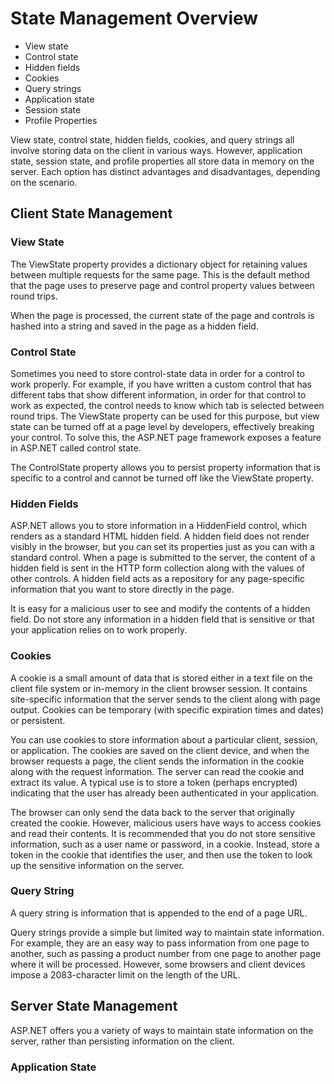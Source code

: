 # State Management Overview

* View state
* Control state
* Hidden fields
* Cookies
* Query strings
* Application state
* Session state
* Profile Properties

View state, control state, hidden fields, cookies, and query strings all involve storing data on the client in various ways. However, application state, session state, and profile properties all store data in memory on the server. Each option has distinct advantages and disadvantages, depending on the scenario.

## Client State Management

### View State

The ViewState property provides a dictionary object for retaining values between multiple requests for the same page. This is the default method that the page uses to preserve page and control property values between round trips.

When the page is processed, the current state of the page and controls is hashed into a string and saved in the page as a hidden field.

### Control State

Sometimes you need to store control-state data in order for a control to work properly. For example, if you have written a custom control that has different tabs that show different information, in order for that control to work as expected, the control needs to know which tab is selected between round trips. The ViewState property can be used for this purpose, but view state can be turned off at a page level by developers, effectively breaking your control. To solve this, the ASP.NET page framework exposes a feature in ASP.NET called control state.

The ControlState property allows you to persist property information that is specific to a control and cannot be turned off like the ViewState property.

### Hidden Fields

ASP.NET allows you to store information in a HiddenField control, which renders as a standard HTML hidden field. A hidden field does not render visibly in the browser, but you can set its properties just as you can with a standard control. When a page is submitted to the server, the content of a hidden field is sent in the HTTP form collection along with the values of other controls. A hidden field acts as a repository for any page-specific information that you want to store directly in the page.

It is easy for a malicious user to see and modify the contents of a hidden field. Do not store any information in a hidden field that is sensitive or that your application relies on to work properly.

### Cookies

A cookie is a small amount of data that is stored either in a text file on the client file system or in-memory in the client browser session. It contains site-specific information that the server sends to the client along with page output. Cookies can be temporary (with specific expiration times and dates) or persistent.

You can use cookies to store information about a particular client, session, or application. The cookies are saved on the client device, and when the browser requests a page, the client sends the information in the cookie along with the request information. The server can read the cookie and extract its value. A typical use is to store a token (perhaps encrypted) indicating that the user has already been authenticated in your application.

The browser can only send the data back to the server that originally created the cookie. However, malicious users have ways to access cookies and read their contents. It is recommended that you do not store sensitive information, such as a user name or password, in a cookie. Instead, store a token in the cookie that identifies the user, and then use the token to look up the sensitive information on the server.

### Query String

A query string is information that is appended to the end of a page URL.

Query strings provide a simple but limited way to maintain state information. For example, they are an easy way to pass information from one page to another, such as passing a product number from one page to another page where it will be processed. However, some browsers and client devices impose a 2083-character limit on the length of the URL.

## Server State Management

ASP.NET offers you a variety of ways to maintain state information on the server, rather than persisting information on the client.

### Application State
